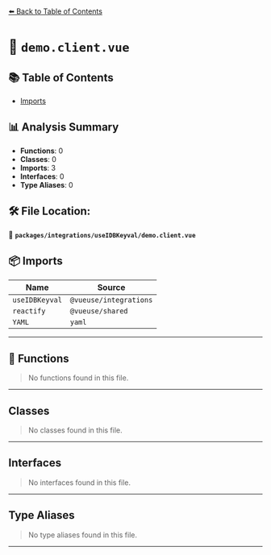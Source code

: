 [⬅️ Back to Table of Contents](../../../index.md)

# 📄 `demo.client.vue`

## 📚 Table of Contents

- [Imports](#imports)

## 📊 Analysis Summary

- **Functions**: 0
- **Classes**: 0
- **Imports**: 3
- **Interfaces**: 0
- **Type Aliases**: 0

## 🛠️ File Location:
📂 **`packages/integrations/useIDBKeyval/demo.client.vue`**

## 📦 Imports

| Name | Source |
|------|--------|
| `useIDBKeyval` | `@vueuse/integrations` |
| `reactify` | `@vueuse/shared` |
| `YAML` | `yaml` |


---

## 🔧 Functions

> No functions found in this file.


---

## Classes

> No classes found in this file.


---

## Interfaces

> No interfaces found in this file.


---

## Type Aliases

> No type aliases found in this file.


---